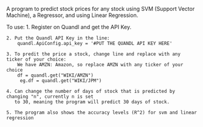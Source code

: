 A program to predict stock prices for any stock using SVM (Support Vector Machine), a Regressor,
and using Linear Regression.

To use:
	1. Register on Quandl and get the API Key.
	
	2. Put the Quandl API Key in the line: 
		quandl.ApiConfig.api_key = '#PUT THE QUANDL API KEY HERE'
	
	3. To predit the price a stock, change line and replace with any ticker of your choice:
		We have AMZN: Amazon, so replace AMZN with any ticker of your choice
		df = quandl.get("WIKI/AMZN")
	     eg.df = quandl.get("WIKI/JPM") 
	
	4. Can change the number of days of stock that is predicted by changing "n", currently n is set
	   to 30, meaning the program will predict 30 days of stock.
	
	5. The program also shows the accuracy levels (R^2) for svm and linear regression
